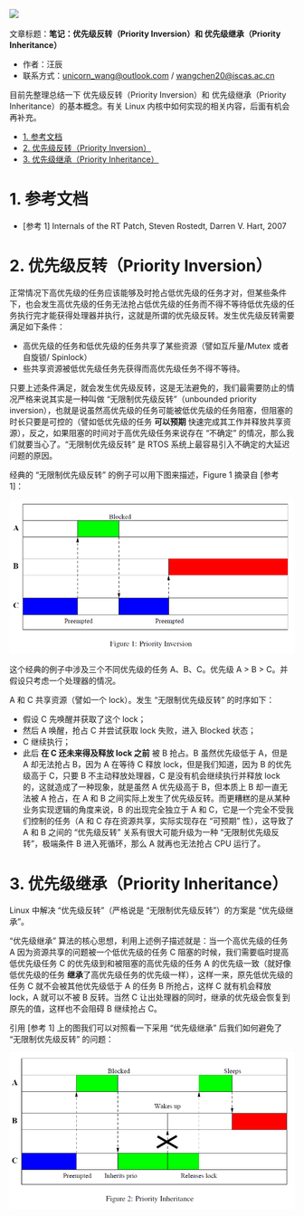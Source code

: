 ![](./diagrams/logo-linux.png)

文章标题：**笔记：优先级反转（Priority Inversion）和 优先级继承（Priority Inheritance）**

- 作者：汪辰
- 联系方式：<unicorn_wang@outlook.com> / <wangchen20@iscas.ac.cn>


目前先整理总结一下 优先级反转（Priority Inversion）和 优先级继承（Priority Inheritance）的基本概念。有关 Linux 内核中如何实现的相关内容，后面有机会再补充。

<!-- TOC -->

- [1. 参考文档](#1-参考文档)
- [2. 优先级反转（Priority Inversion）](#2-优先级反转priority-inversion)
- [3. 优先级继承（Priority Inheritance）](#3-优先级继承priority-inheritance)

<!-- /TOC -->

# 1. 参考文档

- [参考 1] Internals of the RT Patch, Steven Rostedt, Darren V. Hart, 2007


# 2. 优先级反转（Priority Inversion）

正常情况下高优先级的任务应该能够及时抢占低优先级的任务才对，但某些条件下，也会发生高优先级的任务无法抢占低优先级的任务而不得不等待低优先级的任务执行完才能获得处理器并执行，这就是所谓的优先级反转。发生优先级反转需要满足如下条件：

- 高优先级的任务和低优先级的任务共享了某些资源（譬如互斥量/Mutex 或者自旋锁/ Spinlock）
- 些共享资源被低优先级任务先获得而高优先级任务不得不等待。

只要上述条件满足，就会发生优先级反转，这是无法避免的，我们最需要防止的情况严格来说其实是一种叫做 “无限制优先级反转”（unbounded priority inversion），也就是说虽然高优先级的任务可能被低优先级的任务阻塞，但阻塞的时长只要是可控的（譬如低优先级的任务 **可以预期** 快速完成其工作并释放共享资源），反之，如果阻塞的时间对于高优先级任务来说存在 “不确定” 的情况，那么我们就要当心了。“无限制优先级反转” 是 RTOS 系统上最容易引入不确定的大延迟问题的原因。

经典的 “无限制优先级反转” 的例子可以用下图来描述，Figure 1 摘录自 [参考 1]：

![](./diagrams/20230804-linux-pi-pi/priority-inversion.png)

这个经典的例子中涉及三个不同优先级的任务 A、B、C。优先级 A > B > C。并假设只考虑一个处理器的情况。

A 和 C 共享资源（譬如一个 lock）。发生 “无限制优先级反转” 的时序如下：

- 假设 C 先唤醒并获取了这个 lock；
- 然后 A 唤醒，抢占 C 并尝试获取 lock 失败，进入 Blocked 状态；
- C 继续执行；
- 此后 **在 C 还未来得及释放 lock 之前** 被 B 抢占。B 虽然优先级低于 A，但是 A 却无法抢占 B，因为 A 在等待 C 释放 lock，但是我们知道，因为 B 的优先级高于 C，只要 B 不主动释放处理器，C 是没有机会继续执行并释放 lock 的，这就造成了一种现象，就是虽然 A 优先级高于 B，但本质上 B 却一直无法被 A 抢占，在 A 和 B 之间实际上发生了优先级反转。而更糟糕的是从某种业务实现逻辑的角度来说，B 的出现完全独立于 A 和 C，它是一个完全不受我们控制的任务（A 和 C 存在资源共享，实际实现存在 “可预期” 性），这导致了 A 和 B 之间的 “优先级反转” 关系有很大可能升级为一种 “无限制优先级反转”，极端条件 B 进入死循环，那么 A 就再也无法抢占 CPU 运行了。

# 3. 优先级继承（Priority Inheritance）

Linux 中解决 “优先级反转”（严格说是 “无限制优先级反转”）的方案是 “优先级继承”。

“优先级继承” 算法的核心思想，利用上述例子描述就是：当一个高优先级的任务 A 因为资源共享的问题被一个低优先级的任务 C 阻塞的时候，我们需要临时提高低优先级任务 C 的优先级到和被阻塞的高优先级的任务 A 的优先级一致（就好像低优先级的任务 **继承**了高优先级任务的优先级一样），这样一来，原先低优先级的任务 C 就不会被其他优先级低于 A 的任务 B 所抢占，这样 C 就有机会释放 lock，A 就可以不被 B 反转。当然 C 让出处理器的同时，继承的优先级会恢复到原先的值，这样也不会阻碍 B 继续抢占 C。

引用 [参考 1] 上的图我们可以对照看一下采用 “优先级继承” 后我们如何避免了 “无限制优先级反转” 的问题：

![](./diagrams/20230804-linux-pi-pi/priority-inheritance.png)



